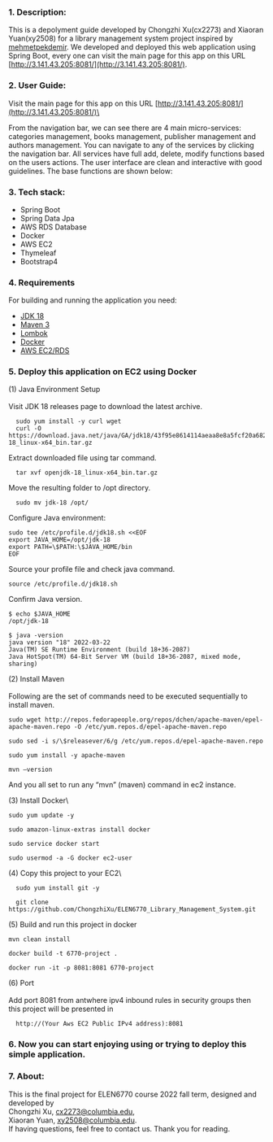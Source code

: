 ### 1. Description:
This is a depolyment guide developed by Chongzhi Xu(cx2273) and Xiaoran Yuan(xy2508) for a library management system project inspired by [mehmetpekdemir](https://github.com/mehmetpekdemir/Library-Management-System). We developed and deployed this web application using Spring Boot, every one can visit the main page for this app on this URL [http://3.141.43.205:8081/](http://3.141.43.205:8081/).

### 2. User Guide:
Visit the main page for this app on this URL [http://3.141.43.205:8081/](http://3.141.43.205:8081/)\

From the navigation bar, we can see there are 4 main micro-services: categories management, books management, publisher management and authors management. You can navigate to any of the services by clicking the navigation bar. All services have full add, delete, modify functions based on the users actions. The user interface are clean and interactive with good guidelines. The base functions are shown below:



### 3. Tech stack:
  - Spring Boot
  - Spring Data Jpa
  - AWS RDS Database
  - Docker
  - AWS EC2
  - Thymeleaf
  - Bootstrap4

### 4. Requirements

For building and running the application you need:
- [JDK 18](http://www.oracle.com/technetwork/java/javase/downloads/jdk8-downloads-2133151.html)
- [Maven 3](https://maven.apache.org)
- [Lombok](https://projectlombok.org)
- [Docker](https://www.docker.com)
- [AWS EC2/RDS](https://aws.amazon.com/aws/ec2)

### 5. Deploy this application on EC2 using Docker
(1) Java Environment Setup\
\
Visit JDK 18 releases page to download the latest archive.
```
  sudo yum install -y curl wget
  curl -O https://download.java.net/java/GA/jdk18/43f95e8614114aeaa8e8a5fcf20a682d/36/GPL/openjdk-18_linux-x64_bin.tar.gz
```
Extract downloaded file using tar command.
```
  tar xvf openjdk-18_linux-x64_bin.tar.gz
```
Move the resulting folder to /opt directory.
```
  sudo mv jdk-18 /opt/
```
Configure Java environment:
```
sudo tee /etc/profile.d/jdk18.sh <<EOF
export JAVA_HOME=/opt/jdk-18
export PATH=\$PATH:\$JAVA_HOME/bin
EOF
```
Source your profile file and check java command.
```
source /etc/profile.d/jdk18.sh
```
Confirm Java version.
```
$ echo $JAVA_HOME
/opt/jdk-18

$ java -version
java version "18" 2022-03-22
Java(TM) SE Runtime Environment (build 18+36-2087)
Java HotSpot(TM) 64-Bit Server VM (build 18+36-2087, mixed mode, sharing)
```

(2) Install Maven\
\
Following are the set of commands need to be executed sequentially to install maven.
```
sudo wget http://repos.fedorapeople.org/repos/dchen/apache-maven/epel-apache-maven.repo -O /etc/yum.repos.d/epel-apache-maven.repo
```
```
sudo sed -i s/\$releasever/6/g /etc/yum.repos.d/epel-apache-maven.repo
```
```
sudo yum install -y apache-maven
```
```
mvn –version
```
And you all set to run any “mvn” (maven) command in ec2 instance.

(3) Install Docker\

```
sudo yum update -y
```
```
sudo amazon-linux-extras install docker
```
```
sudo service docker start
```
```
sudo usermod -a -G docker ec2-user
```

(4) Copy this project to your EC2\

```
  sudo yum install git -y
```
```
  git clone https://github.com/ChongzhiXu/ELEN6770_Library_Management_System.git
```

(5) Build and run this project in docker

```
mvn clean install
```
```
docker build -t 6770-project . 
```
```
docker run -it -p 8081:8081 6770-project
```
  
(6) Port\
\
Add port 8081 from antwhere ipv4 inbound rules in security groups then this project will be presented in
```
  http://(Your Aws EC2 Public IPv4 address):8081
```

### 6. Now you can start enjoying using or trying to deploy this simple application.

### 7. About:
This is the final project for ELEN6770 course 2022 fall term, designed and developed by\
Chongzhi Xu, cx2273@columbia.edu,\
Xiaoran Yuan, xy2508@columbia.edu.\
If having questions, feel free to contact us. Thank you for reading.
